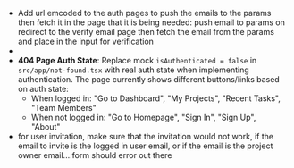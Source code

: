 - Add url emcoded to the auth pages to push the emails to the params then fetch it in the page that it is being needed: push email to params on redirect to the verify email page then fetch the email from the params and place in the input for verification
-
- **404 Page Auth State**: Replace mock `isAuthenticated = false` in `src/app/not-found.tsx` with real auth state when implementing authentication. The page currently shows different buttons/links based on auth state:
  - When logged in: "Go to Dashboard", "My Projects", "Recent Tasks", "Team Members"
  - When not logged in: "Go to Homepage", "Sign In", "Sign Up", "About"
- for user invitation, make sure that the invitation would not work, if the email to invite is the logged in user email, or if the email is the project owner email....form should error out there
